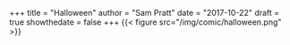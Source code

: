 +++
title = "Halloween"
author = "Sam Pratt"
date = "2017-10-22"
draft = true
showthedate = false
+++
{{< figure src="/img/comic/halloween.png" >}}